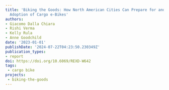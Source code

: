 ```yaml
---
title: 'Biking the Goods: How North American Cities Can Prepare for and Promote Large-Scale
  Adoption of Cargo e-Bikes'
authors:
- Giacomo Dalla Chiara
- Rishi Verma
- Kelly Rula
- Anne Goodchild
date: '2023-01-01'
publishDate: '2024-07-22T04:23:50.230349Z'
publication_types:
- report
doi: https://doi.org/10.6069/REXD-W642
tags:
 - cargo bike
projects:
 - biking-the-goods
---
```

